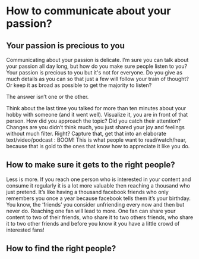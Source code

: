 # How to communicate about your passion?

## Your passion is precious to you

Communicating about your passion is delicate. I’m sure you can talk about your passion all day long, but how do you make sure people listen to you?
Your passion is precious to you but it's not for everyone.
Do you give as much details as you can so that just a few will follow your train of thought? Or keep it as broad as possible to get the majority to listen? 

The answer isn’t one or the other. 

Think about the last time you talked for more than ten minutes about your hobby with someone (and it went well). Visualize it, you are in front of that person. How did you approach the topic? Did you catch their attention? Changes are you didn’t think much, you just shared your joy and feelings without much filter. Right? Capture that, get that into an elaborate text/video/podcast : BOOM! This is what people want to read/watch/hear, because that is gold to the ones that know how to appreciate it like you do.

## How to make sure it gets to the right people?

Less is more. If you reach one person who is interested in your content and consume it regularly it is a lot more valuable then reaching a thousand who just pretend. It’s like having a thousand facebook friends who only remembers you once a year because facebook tells them it’s your birthday. You know, the ‘friends’ you consider unfriending every now and then but never do. 
Reaching one fan will lead to more. One fan can share your content to two of their friends, who share it to two others friends, who share it to two other friends and before you know it you have a little crowd of interested fans!

## How to find the right people?

